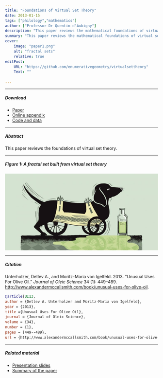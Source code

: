 ```yaml
---
title: "Foundations of Virtual Set Theory" 
date: 2013-01-15
tags: ["philology","mathematics"]
author: ["Professor Dr Quentin d'Aubigny"]
description: "This paper reviews the mathematical foundations of virtual set theory and defines the concept of a fractal set which can be used to create sets that contain themselves without contradicting Russel's paradox." 
summary: "This paper reviews the mathematical foundations of virtual sets." 
cover:
    image: "paper1.png"
    alt: "fractal sets"
    relative: true
editPost:
    URL: "https://github.com/enumerativegeometry/virtualsettheory"
    Text: ""

---
```


---

##### Download

+ [Paper](paper1.pdf)
+ [Online appendix](appendix1.pdf)
+ [Code and data](https://github.com/pmichaillat/feru)

---

##### Abstract

This paper reviews the foundations of virtual set theory.

---

##### Figure 1: A fractal set built from virtual set theory

![](paper1.png)

---

##### Citation

Unterholzer, Detlev A., and  Moritz-Maria von Igelfeld. 2013. "Unusual Uses For Olive Oil." *Journal of Oleic Science* 34 (1): 449–489. http://www.alexandermccallsmith.com/book/unusual-uses-for-olive-oil.

```BibTeX
@article{UI13,
author = {Detlev A. Unterholzer and Moritz-Maria von Igelfeld},
year = {2013},
title ={Unusual Uses For Olive Oil},
journal = {Journal of Oleic Science},
volume = {34},
number = {1},
pages = {449--489},
url = {http://www.alexandermccallsmith.com/book/unusual-uses-for-olive-oil}}
```

---

##### Related material

+ [Presentation slides](presentation1.pdf)
+ [Summary of the paper](https://www.penguinrandomhouse.com/books/110403/unusual-uses-for-olive-oil-by-alexander-mccall-smith/)
